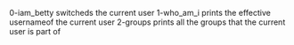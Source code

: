 0-iam_betty switcheds the current user
1-who_am_i prints the effective usernameof the current user
2-groups prints all the groups that the current user is part of 
